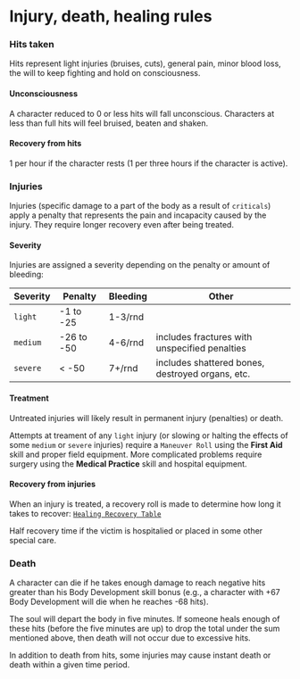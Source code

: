 # Injury, death, healing rules

### Hits taken
Hits represent light injuries (bruises, cuts), general pain, minor blood loss, the will to keep fighting and hold on consciousness.

#### Unconsciousness
A character reduced to 0 or less hits will fall unconscious. Characters at less than full hits will feel bruised, beaten and shaken.

#### Recovery from hits
1 per hour if the character rests (1 per three hours if the character is active).

### Injuries
Injuries (specific damage to a part of the body as a result of `criticals`) apply a penalty that represents the pain and incapacity caused by the injury. They require longer recovery even after being treated.

#### Severity
Injuries are assigned a severity depending on the penalty or amount of bleeding:

| Severity | Penalty | Bleeding | Other
| --- | --- | --- | --- |
`light` | -1 to -25 | 1-3/rnd |
`medium` | -26 to -50 | 4-6/rnd | includes fractures with unspecified penalties
`severe` | < -50 | 7+/rnd | includes shattered bones, destroyed organs, etc.

#### Treatment
Untreated injuries will likely result in permanent injury (penalties) or death.

Attempts at treament of any `light` injury (or slowing or halting the effects of some `medium` or `severe` injuries) require a `Maneuver Roll` using the **First Aid** skill and proper field equipment. More complicated problems require surgery using the **Medical Practice** skill and hospital equipment.


#### Recovery from injuries
When an injury is treated, a recovery roll is made to determine how long it takes to recover:
[`Healing Recovery Table`](https://drive.google.com/open?id=1rk8Q2vEI-Qxwu1bQZxEC13_q-qliadUf)

Half recovery time if the victim is hospitalied or placed in some other special care.

### Death
A character can die if he takes enough damage to reach negative hits greater than his Body Development skill bonus (e.g., a character with +67 Body Development will die when he reaches -68 hits).

The soul will depart the body in five minutes. If someone heals enough of these hits (before the five minutes are up) to drop the
total under the sum mentioned above, then death will not occur due to excessive hits.

In addition to death from hits, some injuries may cause instant death or death within a given time period.
